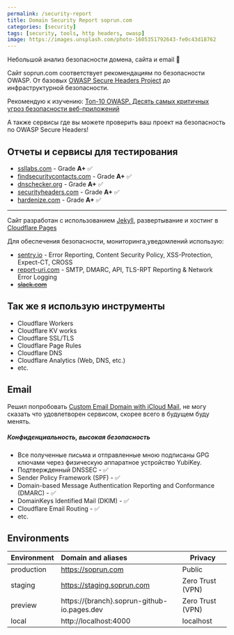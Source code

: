 ```yaml
---
permalink: /security-report
title: Domain Security Report soprun.com
categories: [security]
tags: [security, tools, http headers, owasp]
image: https://images.unsplash.com/photo-1605351792643-fe0c43d18762
---
```


Небольшой анализ безопасности домена, сайта и email 🔐

Сайт soprun.com соответствует рекомендациям по безопасности OWASP.
От базовых [OWASP Secure Headers Project](https://owasp.org/www-project-secure-headers/#div-headers) до инфраструктурной
безопасности.

Рекомендую к изучению:
[Топ-10 OWASP. Десять самых критичных угроз безопасности веб-приложений](https://wiki.owasp.org/images/9/96/OWASP_Top_10-2017-ru.pdf)

А также сервисы где вы можете проверить ваш проект на безопасность по OWASP Secure Headers!

<!--more-->

## Отчеты и сервисы для тестирования

<blockquote class="imgur-embed-pub" lang="en" data-id="a/stXwx0k" data-context="false" >
  <a href="//imgur.com/a/stXwx0k"></a>
</blockquote>
<script async src="//s.imgur.com/min/embed.js" charset="utf-8"></script>

- [ssllabs.com](https://www.ssllabs.com/ssltest/analyze.html?d=soprun.com) - Grade **A+** ✅
- [findsecuritycontacts.com](https://findsecuritycontacts.com/query/soprun.com) - Grade **A+** ✅
- [dnschecker.org](https://dnschecker.org/domain-health-checker.php?query=soprun.com) - Grade **A+** ✅
- [securityheaders.com](https://securityheaders.com/?q=https%3A%2F%2Fsoprun.com&followRedirects=on) - Grade **A+** ✅
- [hardenize.com](https://www.hardenize.com/report/soprun.com/1656790664) - Grade **A+** ✅

---

Сайт разработан с использованием [Jekyll](https://github.com/mojombo/jekyll), развертывание и хостинг
в [Cloudflare Pages](https://developers.cloudflare.com/pages/)

Для обеспечения безопасности, мониторинга,уведомлений использую:

- [sentry.io](https://sentry.io) - Error Reporting, Content Security Policy, XSS-Protection, Expect-CT, CROSS
- [report-uri.com](https://report-uri.com) - SMTP, DMARC, API, TLS-RPT Reporting & Network Error Logging
- ~~[slack.com](https://slack.com)~~

## Так же я использую инструменты

- Cloudflare Workers
- Cloudflare KV works
- Cloudflare SSL/TLS
- Cloudflare Page Rules
- Cloudflare DNS
- Cloudflare Analytics (Web, DNS, etc.)
- etc.

## Email

Решил попробовать [Custom Email Domain with iCloud Mail](https://support.apple.com/en-us/HT212514), не могу сказать что
удовлетворен сервисом, скорее всего в будущем буду менять.

##### Конфиденциальность, высокая безопасность

- Все полученные письма и отправленные мною подписаны GPG ключами через физическую аппаратное устройство YubiKey.
- Подтвержденный DNSSEC - ✅
- Sender Policy Framework (SPF) - ✅
- Domain-based Message Authentication Reporting and Conformance (DMARC) - ✅
- DomainKeys Identified Mail (DKIM) - ✅
- Cloudflare Email Routing - ✅
- etc.

## Environments

| Environment | Domain and aliases                          | Privacy          |
|:------------|:--------------------------------------------|------------------|
| production  | https://soprun.com                          | Public           |
| staging     | https://staging.soprun.com                  | Zero Trust (VPN) |
| preview     | https://{branch}.soprun-github-io.pages.dev | Zero Trust (VPN) |
| local       | http://localhost:4000                       | localhost        |

